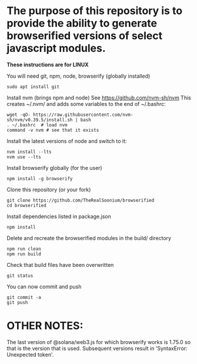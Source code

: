 # The purpose of this repository is to provide the ability to generate browserified versions of select javascript modules.

**These instructions are for LINUX**

You will need git, npm, node, browserify (globally installed)

```
sudo apt install git
```

Install nvm (brings npm and node)
See https://github.com/nvm-sh/nvm
This creates ~/.nvm/ and adds some variables to the end of ~/.bashrc:
```
wget -qO- https://raw.githubusercontent.com/nvm-sh/nvm/v0.39.5/install.sh | bash
. ~/.bashrc  # load nvm
command -v nvm # see that it exists
```

Install the latest versions of node and switch to it:
```
nvm install --lts
nvm use --lts
```

Install browserify globally (for the user)
```
npm install -g browserify
```

Clone this repository (or your fork)
```
git clone https://github.com/TheRealSoonium/browserified
cd browserified
```

Install dependencies listed in package.json
```
npm install
```

Delete and recreate the browserified modules in the build/ directory
```
npm run clean
npm run build
```

Check that build files have been overwritten
```
git status
```

You can now commit and push 
```
git commit -a
git push 
```

# OTHER NOTES:

The last version of @solana/web3.js for which browserify works is 1.75.0 so that is the version that is used. Subsequent versions result in 'SyntaxError: Unexpected token'.




